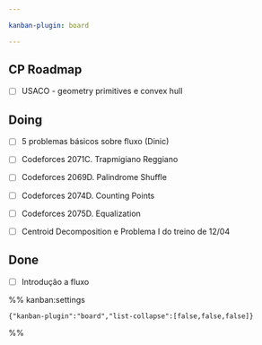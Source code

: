 ```yaml
---

kanban-plugin: board

---
```


## CP Roadmap

- [ ] USACO - geometry primitives e convex hull


## Doing

- [ ] 5 problemas básicos sobre fluxo (Dinic)
- [ ] Codeforces 2071C. Trapmigiano Reggiano
- [ ] Codeforces 2069D. Palindrome Shuffle
- [ ] Codeforces 2074D. Counting Points
- [ ] Codeforces 2075D. Equalization
- [ ] Centroid Decomposition e Problema I do treino de 12/04


## Done

- [ ] Introdução a fluxo




%% kanban:settings
```
{"kanban-plugin":"board","list-collapse":[false,false,false]}
```
%%